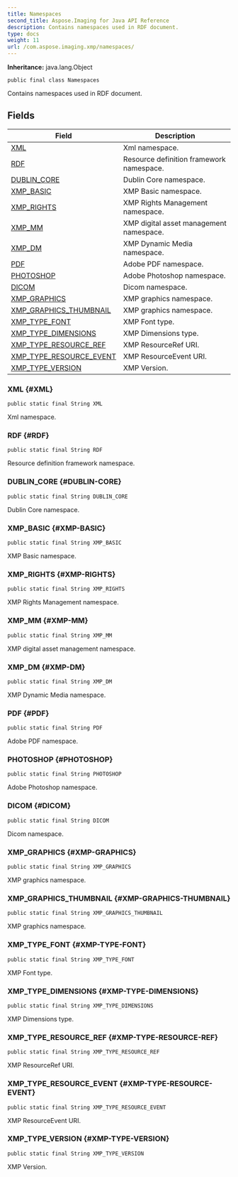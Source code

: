 ```yaml
---
title: Namespaces
second_title: Aspose.Imaging for Java API Reference
description: Contains namespaces used in RDF document.
type: docs
weight: 11
url: /com.aspose.imaging.xmp/namespaces/
---
```

**Inheritance:**
java.lang.Object
```
public final class Namespaces
```

Contains namespaces used in RDF document.
## Fields

| Field | Description |
| --- | --- |
| [XML](#XML) | Xml namespace. |
| [RDF](#RDF) | Resource definition framework namespace. |
| [DUBLIN_CORE](#DUBLIN-CORE) | Dublin Core namespace. |
| [XMP_BASIC](#XMP-BASIC) | XMP Basic namespace. |
| [XMP_RIGHTS](#XMP-RIGHTS) | XMP Rights Management namespace. |
| [XMP_MM](#XMP-MM) | XMP digital asset management namespace. |
| [XMP_DM](#XMP-DM) | XMP Dynamic Media namespace. |
| [PDF](#PDF) | Adobe PDF namespace. |
| [PHOTOSHOP](#PHOTOSHOP) | Adobe Photoshop namespace. |
| [DICOM](#DICOM) | Dicom namespace. |
| [XMP_GRAPHICS](#XMP-GRAPHICS) | XMP graphics namespace. |
| [XMP_GRAPHICS_THUMBNAIL](#XMP-GRAPHICS-THUMBNAIL) | XMP graphics namespace. |
| [XMP_TYPE_FONT](#XMP-TYPE-FONT) | XMP Font type. |
| [XMP_TYPE_DIMENSIONS](#XMP-TYPE-DIMENSIONS) | XMP Dimensions type. |
| [XMP_TYPE_RESOURCE_REF](#XMP-TYPE-RESOURCE-REF) | XMP ResourceRef URI. |
| [XMP_TYPE_RESOURCE_EVENT](#XMP-TYPE-RESOURCE-EVENT) | XMP ResourceEvent URI. |
| [XMP_TYPE_VERSION](#XMP-TYPE-VERSION) | XMP Version. |
### XML {#XML}
```
public static final String XML
```


Xml namespace.

### RDF {#RDF}
```
public static final String RDF
```


Resource definition framework namespace.

### DUBLIN_CORE {#DUBLIN-CORE}
```
public static final String DUBLIN_CORE
```


Dublin Core namespace.

### XMP_BASIC {#XMP-BASIC}
```
public static final String XMP_BASIC
```


XMP Basic namespace.

### XMP_RIGHTS {#XMP-RIGHTS}
```
public static final String XMP_RIGHTS
```


XMP Rights Management namespace.

### XMP_MM {#XMP-MM}
```
public static final String XMP_MM
```


XMP digital asset management namespace.

### XMP_DM {#XMP-DM}
```
public static final String XMP_DM
```


XMP Dynamic Media namespace.

### PDF {#PDF}
```
public static final String PDF
```


Adobe PDF namespace.

### PHOTOSHOP {#PHOTOSHOP}
```
public static final String PHOTOSHOP
```


Adobe Photoshop namespace.

### DICOM {#DICOM}
```
public static final String DICOM
```


Dicom namespace.

### XMP_GRAPHICS {#XMP-GRAPHICS}
```
public static final String XMP_GRAPHICS
```


XMP graphics namespace.

### XMP_GRAPHICS_THUMBNAIL {#XMP-GRAPHICS-THUMBNAIL}
```
public static final String XMP_GRAPHICS_THUMBNAIL
```


XMP graphics namespace.

### XMP_TYPE_FONT {#XMP-TYPE-FONT}
```
public static final String XMP_TYPE_FONT
```


XMP Font type.

### XMP_TYPE_DIMENSIONS {#XMP-TYPE-DIMENSIONS}
```
public static final String XMP_TYPE_DIMENSIONS
```


XMP Dimensions type.

### XMP_TYPE_RESOURCE_REF {#XMP-TYPE-RESOURCE-REF}
```
public static final String XMP_TYPE_RESOURCE_REF
```


XMP ResourceRef URI.

### XMP_TYPE_RESOURCE_EVENT {#XMP-TYPE-RESOURCE-EVENT}
```
public static final String XMP_TYPE_RESOURCE_EVENT
```


XMP ResourceEvent URI.

### XMP_TYPE_VERSION {#XMP-TYPE-VERSION}
```
public static final String XMP_TYPE_VERSION
```


XMP Version.


